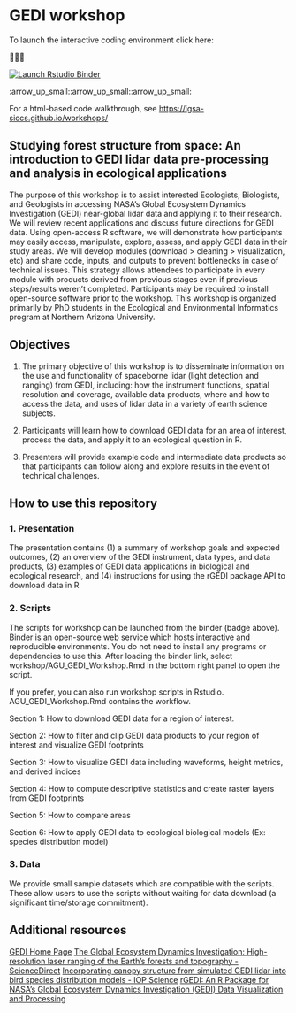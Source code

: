 # GEDI workshop

To launch the interactive coding environment click here:


:arrow_down_small::arrow_down_small::arrow_down_small:
<!-- badges: start -->
[![Launch Rstudio Binder](https://mybinder.org/badge_logo.svg)](https://mybinder.org/v2/gh/IGSA-SICCS/GEDI_workshop/main?urlpath=rstudio)
<!-- badges: end --> :arrow_up_small::arrow_up_small::arrow_up_small:

For a html-based code walkthrough, see https://igsa-siccs.github.io/workshops/

## Studying forest structure from space: An introduction to GEDI lidar data pre-processing and analysis in ecological applications

The purpose of this workshop is to assist interested Ecologists, Biologists, and Geologists in accessing NASA’s Global Ecosystem Dynamics Investigation (GEDI) near-global lidar data and applying it to their research. We will review recent applications and discuss future directions for GEDI data. Using open-access R software, we will demonstrate how participants may easily access, manipulate, explore, assess, and apply GEDI data in their study areas. We will develop modules (download > cleaning > visualization, etc) and share code, inputs, and outputs to prevent bottlenecks in case of technical issues. This strategy allows attendees to participate in every module with products derived from previous stages even if previous steps/results weren’t completed. Participants may be required to install open-source software prior to the workshop. This workshop is organized primarily by PhD students in the Ecological and Environmental Informatics program at Northern Arizona University.

## Objectives

1. The primary objective of this workshop is to disseminate information on the use and functionality of spaceborne lidar (light detection and ranging) from GEDI, including: how the instrument functions, spatial resolution and coverage, available data products, where and how to access the data, and uses of lidar data in a variety of earth science subjects.

2. Participants will learn how to download GEDI data for an area of interest, process the data, and apply it to an ecological question in R.

3. Presenters will provide example code and intermediate data products so that participants can follow along and explore results in the event of technical challenges.

## How to use this repository

### 1. Presentation
The presentation contains (1) a summary of workshop goals and expected outcomes, (2) an overview of the GEDI instrument, data types, and data products, (3) examples of GEDI data applications in biological and ecological research, and (4) instructions for using the rGEDI package API to download data in R

### 2. Scripts
The scripts for workshop can be launched from the binder (badge above). Binder is an open-source web service which hosts interactive and reproducible environments. You do not need to install any programs or dependencies to use this. After loading the binder link, select workshop/AGU_GEDI_Workshop.Rmd in the bottom right panel to open the script.

If you prefer, you can also run workshop scripts in Rstudio. AGU_GEDI_Workshop.Rmd contains the workflow.

Section 1: How to download GEDI data for a region of interest.

Section 2: How to filter and clip GEDI data products to your region of interest and visualize GEDI footprints

Section 3: How to visualize GEDI data including waveforms, height metrics, and derived indices

Section 4: How to compute descriptive statistics and create raster layers from GEDI footprints

Section 5: How to compare areas

Section 6: How to apply GEDI data to ecological biological models (Ex: species distribution model)

### 3. Data
We provide small sample datasets which are compatible with the scripts. These allow users to use the scripts without waiting for data download (a significant time/storage commitment).

## Additional resources

[GEDI Home Page](https://gedi.umd.edu/)
[The Global Ecosystem Dynamics Investigation: High-resolution laser ranging of the Earth’s forests and topography - ScienceDirect](https://www.sciencedirect.com/science/article/pii/S2666017220300018?via%3Dihub)
[Incorporating canopy structure from simulated GEDI lidar into bird species distribution models - IOP Science](https://iopscience.iop.org/article/10.1088/1748-9326/ab80ee/meta)
[rGEDI: An R Package for NASA’s Global Ecosystem Dynamics Investigation (GEDI) Data Visualization and Processing](https://cran.microsoft.com/snapshot/2020-04-20/web/packages/rGEDI/vignettes/tutorial.html)
